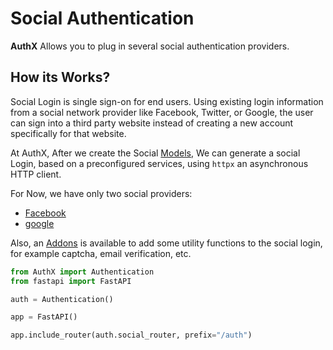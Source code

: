 # Social Authentication

**AuthX** Allows you to plug in several social authentication providers.

## How its Works?

Social Login is single sign-on for end users. Using existing login information from a social network provider like Facebook, Twitter, or Google, the user can sign into a third party website instead of creating a new account specifically for that website.

At AuthX, After we create the Social [Models](../models/social.md), We can generate a social Login, based on a preconfigured services, using `httpx` an asynchronous HTTP client.

For Now, we have only two social providers:

* [Facebook](facebook.md)
* [google](google.md)

Also, an [Addons](addons.md) is available to add some utility functions to the social login, for example captcha, email verification, etc.

```py
from AuthX import Authentication
from fastapi import FastAPI

auth = Authentication()

app = FastAPI()

app.include_router(auth.social_router, prefix="/auth")
```
